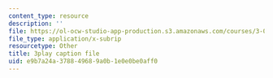 ```yaml
---
content_type: resource
description: ''
file: https://ol-ocw-studio-app-production.s3.amazonaws.com/courses/3-091sc-introduction-to-solid-state-chemistry-fall-2010/e9b7a24a378849689a0b1e0e0be0aff0_FRgckt9lDQ8.srt
file_type: application/x-subrip
resourcetype: Other
title: 3play caption file
uid: e9b7a24a-3788-4968-9a0b-1e0e0be0aff0
---
```

